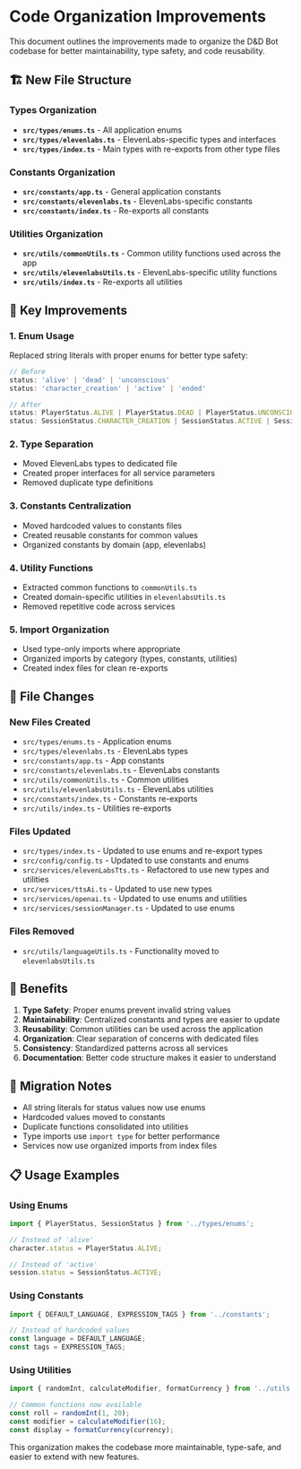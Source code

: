 # Code Organization Improvements

This document outlines the improvements made to organize the D&D Bot codebase for better maintainability, type safety, and code reusability.

## 🏗️ New File Structure

### Types Organization
- **`src/types/enums.ts`** - All application enums
- **`src/types/elevenlabs.ts`** - ElevenLabs-specific types and interfaces
- **`src/types/index.ts`** - Main types with re-exports from other type files

### Constants Organization
- **`src/constants/app.ts`** - General application constants
- **`src/constants/elevenlabs.ts`** - ElevenLabs-specific constants
- **`src/constants/index.ts`** - Re-exports all constants

### Utilities Organization
- **`src/utils/commonUtils.ts`** - Common utility functions used across the app
- **`src/utils/elevenlabsUtils.ts`** - ElevenLabs-specific utility functions
- **`src/utils/index.ts`** - Re-exports all utilities

## 🔧 Key Improvements

### 1. Enum Usage
Replaced string literals with proper enums for better type safety:

```typescript
// Before
status: 'alive' | 'dead' | 'unconscious'
status: 'character_creation' | 'active' | 'ended'

// After
status: PlayerStatus.ALIVE | PlayerStatus.DEAD | PlayerStatus.UNCONSCIOUS
status: SessionStatus.CHARACTER_CREATION | SessionStatus.ACTIVE | SessionStatus.ENDED
```

### 2. Type Separation
- Moved ElevenLabs types to dedicated file
- Created proper interfaces for all service parameters
- Removed duplicate type definitions

### 3. Constants Centralization
- Moved hardcoded values to constants files
- Created reusable constants for common values
- Organized constants by domain (app, elevenlabs)

### 4. Utility Functions
- Extracted common functions to `commonUtils.ts`
- Created domain-specific utilities in `elevenlabsUtils.ts`
- Removed repetitive code across services

### 5. Import Organization
- Used type-only imports where appropriate
- Organized imports by category (types, constants, utilities)
- Created index files for clean re-exports

## 📁 File Changes

### New Files Created
- `src/types/enums.ts` - Application enums
- `src/types/elevenlabs.ts` - ElevenLabs types
- `src/constants/app.ts` - App constants
- `src/constants/elevenlabs.ts` - ElevenLabs constants
- `src/utils/commonUtils.ts` - Common utilities
- `src/utils/elevenlabsUtils.ts` - ElevenLabs utilities
- `src/constants/index.ts` - Constants re-exports
- `src/utils/index.ts` - Utilities re-exports

### Files Updated
- `src/types/index.ts` - Updated to use enums and re-export types
- `src/config/config.ts` - Updated to use constants and enums
- `src/services/elevenLabsTts.ts` - Refactored to use new types and utilities
- `src/services/ttsAi.ts` - Updated to use new types
- `src/services/openai.ts` - Updated to use enums and utilities
- `src/services/sessionManager.ts` - Updated to use enums

### Files Removed
- `src/utils/languageUtils.ts` - Functionality moved to `elevenlabsUtils.ts`

## 🎯 Benefits

1. **Type Safety**: Proper enums prevent invalid string values
2. **Maintainability**: Centralized constants and types are easier to update
3. **Reusability**: Common utilities can be used across the application
4. **Organization**: Clear separation of concerns with dedicated files
5. **Consistency**: Standardized patterns across all services
6. **Documentation**: Better code structure makes it easier to understand

## 🔄 Migration Notes

- All string literals for status values now use enums
- Hardcoded values moved to constants
- Duplicate functions consolidated into utilities
- Type imports use `import type` for better performance
- Services now use organized imports from index files

## 📋 Usage Examples

### Using Enums
```typescript
import { PlayerStatus, SessionStatus } from '../types/enums';

// Instead of 'alive'
character.status = PlayerStatus.ALIVE;

// Instead of 'active'
session.status = SessionStatus.ACTIVE;
```

### Using Constants
```typescript
import { DEFAULT_LANGUAGE, EXPRESSION_TAGS } from '../constants';

// Instead of hardcoded values
const language = DEFAULT_LANGUAGE;
const tags = EXPRESSION_TAGS;
```

### Using Utilities
```typescript
import { randomInt, calculateModifier, formatCurrency } from '../utils';

// Common functions now available
const roll = randomInt(1, 20);
const modifier = calculateModifier(16);
const display = formatCurrency(currency);
```

This organization makes the codebase more maintainable, type-safe, and easier to extend with new features. 
